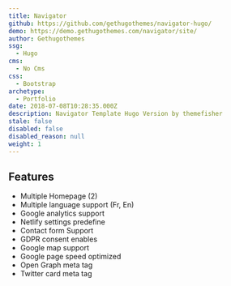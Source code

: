 ```yaml
---
title: Navigator
github: https://github.com/gethugothemes/navigator-hugo/
demo: https://demo.gethugothemes.com/navigator/site/
author: Gethugothemes
ssg:
  - Hugo
cms:
  - No Cms
css:
  - Bootstrap
archetype:
  - Portfolio
date: 2018-07-08T10:28:35.000Z
description: Navigator Template Hugo Version by themefisher
stale: false
disabled: false
disabled_reason: null
weight: 1
---
```


## Features
* Multiple Homepage (2)
* Multiple language support (Fr, En)
* Google analytics support
* Netlify settings predefine
* Contact form Support
* GDPR consent enables
* Google map support
* Google page speed optimized
* Open Graph meta tag
* Twitter card meta tag